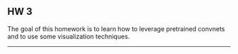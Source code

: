 ## HW 3

The goal of this homework is to learn how to leverage pretrained convnets and to use some visualization techniques.

---
